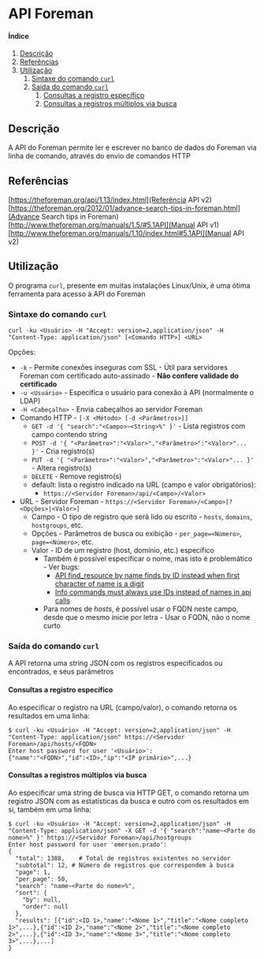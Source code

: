 # API Foreman

#### Índice

1. [Descrição](#descrição)
1. [Referências](#referências)
1. [Utilização](#utilização)
	1. [Sintaxe do comando `curl`](#sintaxe-do-comando-curl)
	1. [Saída do comando `curl`](#saida-do-comando-curl)
		1. [Consultas a registro específico](#consultas-a-registro-específico)
		1. [Consultas a registros múltiplos via busca](#consultas-a-registros-múltiplos-via-busca)

## Descrição

A API do Foreman permite ler e escrever no banco de dados do Foreman via linha de comando, através do envio de comandos HTTP

## Referências

[https://theforeman.org/api/1.13/index.html](Referência API v2)  
[https://theforeman.org/2012/01/advance-search-tips-in-foreman.html](Advance Search tips in Foreman)  
[http://www.theforeman.org/manuals/1.5/#5.1API](Manual API v1)  
[http://www.theforeman.org/manuals/1.10/index.html#5.1API](Manual API v2)

## Utilização

O programa `curl`, presente em muitas instalações Linux/Unix, é uma ótima ferramenta para acesso à API do Foreman

### Sintaxe do comando `curl`

```
curl -ku <Usuário> -H "Accept: version=2,application/json" -H "Content-Type: application/json" [<Comando HTTP>] <URL>
```

Opções:
- `-k` - Permite conexões inseguras com SSL - Útil para servidores Foreman com certificado auto-assinado - **Não confere validade do certificado**
- `-u <Usuário>` - Especifica o usuário para conexão à API (normalmente o LDAP)
- `-H <Cabeçalho>` - Envia cabeçalhos ao servidor Foreman
- Comando HTTP - `[-X <Método> [-d <Parâmetros>]]`
	- `GET -d '{ "search":"<Campo>~<String>%" }'` - Lista registros com campo contendo string
	- `POST -d '{ "<Parâmetro>":"<Valor>","<Parâmetro>":"<Valor>"... }'` - Cria registro(s)
	- `PUT -d '{ "<Parâmetro>":"<Valor>","<Parâmetro>":"<Valor>"... }'` - Altera registro(s)
	- `DELETE` - Remove registro(s)
	- default: lista o registro indicado na URL (campo e valor obrigatórios):
		- `https://<Servidor Foreman>/api/<Campo>/<Valor>`
- URL - Servidor Foreman - `https://<Servidor Foreman>/<Campo>[?<Opções>|<Valor>]`
	- Campo - O tipo de registro que será lido ou escrito - `hosts`, `domains`, `hostgroups`, etc.
	- Opções - Parâmetros de busca ou exibição - `per_page=<Número>`, `page=<Número>`, etc.
	- Valor - ID de um registro (host, domínio, etc.) específico
		- Também é possível especificar o nome, mas isto é problemático - Ver bugs:
			- [API find_resource by name finds by ID instead when first character of name is a digit](http://projects.theforeman.org/issues/3876)
			- [Info commands must always use IDs instead of names in api calls](http://projects.theforeman.org/issues/3954)
		- Para nomes de _hosts_, é possível usar o FQDN neste campo, desde que o mesmo inicie por letra - Usar o FQDN, não o nome curto

### Saída do comando `curl`

A API retorna uma string JSON com os registros especificados ou encontrados, e seus parâmetros

#### Consultas a registro específico

Ao especificar o registro na URL (campo/valor), o comando retorna os resultados em uma linha:

```
$ curl -ku <Usuário> -H "Accept: version=2,application/json" -H "Content-Type: application/json" https://<Servidor Foreman>/api/hosts/<FQDN>
Enter host password for user '<Usuário>':
{"name":"<FQDN>","id":<ID>,"ip":"<IP primário>",...}
```

#### Consultas a registros múltiplos via busca

Ao especificar uma string de busca via HTTP GET, o comando retorna um registro JSON com as estatísticas da busca e outro com os resultados em si, também em uma linha:

```
$ curl -ku <Usuário> -H "Accept: version=2,application/json" -H "Content-Type: application/json" -X GET -d '{ "search":"name~<Parte do nome>%" }' https://<Servidor Foreman>/api/hostgroups
Enter host password for user 'emerson.prado':
{
  "total": 1388,	# Total de registros existentes no servidor
  "subtotal": 12, # Número de registros que correspondem à busca
  "page": 1,
  "per_page": 50,
  "search": "name~<Parte do nome>%",
  "sort": {
    "by": null,
    "order": null
  },
  "results": [{"id":<ID 1>,"name":"<Nome 1>","title":"<Nome completo 1>",...},{"id":<ID 2>,"name":"<Nome 2>","title":"<Nome completo 2>",...},{"id":<ID 3>,"name":"<Nome 3>","title":"<Nome completo 3>",...},...]
}
```
